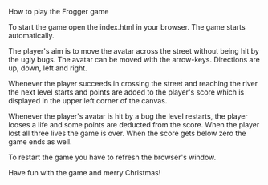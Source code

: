 How to play the Frogger game

To start the game open the index.html in your browser. The game starts automatically.

The player's aim is to move the avatar across the street without being hit by the ugly bugs. The avatar can be moved with the arrow-keys. Directions are up, down, left and right.

Whenever the player succeeds in crossing the street and reaching the river the next level starts and points are added to the player's score which is displayed in the upper left corner of the canvas. 

Whenever the player's avatar is hit by a bug the level restarts, the player looses a life and some points are deducted from the score. When the player lost all three lives the game is over. When the score gets below zero the game ends as well.

To restart the game you have to refresh the browser's window.

Have fun with the game and merry Christmas!